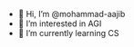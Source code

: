 - 👋 Hi, I’m @mohammad-aajib
- 👀 I’m interested in AGI
- 🌱 I’m currently learning CS

<!---
mohammad-aajib/mohammad-aajib is a ✨ special ✨ repository because its `README.md` (this file) appears on your GitHub profile.
You can click the Preview link to take a look at your changes.
--->
